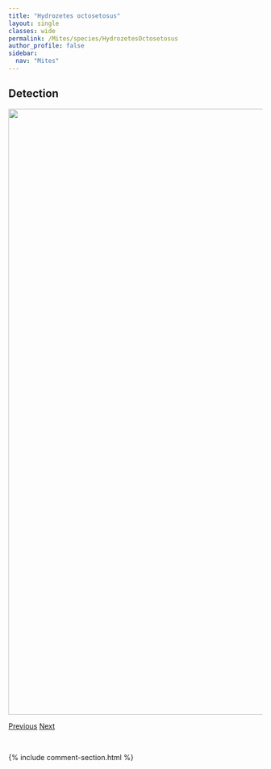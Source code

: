 ```yaml
---
title: "Hydrozetes octosetosus"
layout: single
classes: wide
permalink: /Mites/species/HydrozetesOctosetosus
author_profile: false
sidebar:
  nav: "Mites"
---
```


<h2>Detection</h2>

<a href="https://drive.google.com/uc?export=view&id=191IYB8ViHNOMToreEddNRK179Bvn7qUx">
<img src="https://drive.google.com/uc?export=view&id=191IYB8ViHNOMToreEddNRK179Bvn7qUx" height = "1200" width = "800">
</a>


<a href="/DevelopmentWebsite/Mites/species/HoplophthiracarusIllinoisensis" class="pagination--pager" title="Hoplophthiracarus illinoisensis">Previous</a> <a href="/DevelopmentWebsite/Mites/species/HydrozetesSp1DEW" class="pagination--pager" title="Hydrozetes sp. 1 DEW">Next</a>

<p>&nbsp;</p>

{% include comment-section.html %}

